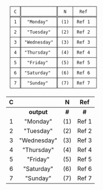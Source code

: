 ```text
 ┌───╥─────────────╥─────┬────────┐
 │ C ║             ║  N  │  Ref   │
 ╞═══╬═════════════╬═════╪════════╡
 │ 1 ║  "Monday"   ║ (1) │ Ref 1  │
 ├───╫─────────────╫─────┼────────┤
 │ 2 ║  "Tuesday"  ║ (2) │ Ref 2  │
 ├───╫─────────────╫─────┼────────┤
 │ 3 ║ "Wednesday" ║ (3) │ Ref 3  │
 ├───╫─────────────╫─────┼────────┤
 │ 4 ║ "Thursday"  ║ (4) │ Ref 4  │
 ├───╫─────────────╫─────┼────────┤
 │ 5 ║  "Friday"   ║ (5) │ Ref 5  │
 ├───╫─────────────╫─────┼────────┤
 │ 6 ║ "Saturday"  ║ (6) │ Ref 6  │
 ├───╫─────────────╫─────┼────────┤
 │ 7 ║  "Sunday"   ║ (7) │ Ref 7  │
 └───╨─────────────╨─────┴────────┘
```
                           
| C |             |   N   |  Ref  |
|:-:|:-----------:|:-----:|:-----:|
|   | **output**  | **#** | **#** |
| 1 |  "Monday"   |  (1)  | Ref 1 |
| 2 |  "Tuesday"  |  (2)  | Ref 2 |
| 3 | "Wednesday" |  (3)  | Ref 3 |
| 4 | "Thursday"  |  (4)  | Ref 4 |
| 5 |  "Friday"   |  (5)  | Ref 5 |
| 6 | "Saturday"  |  (6)  | Ref 6 |
| 7 |  "Sunday"   |  (7)  | Ref 7 |
